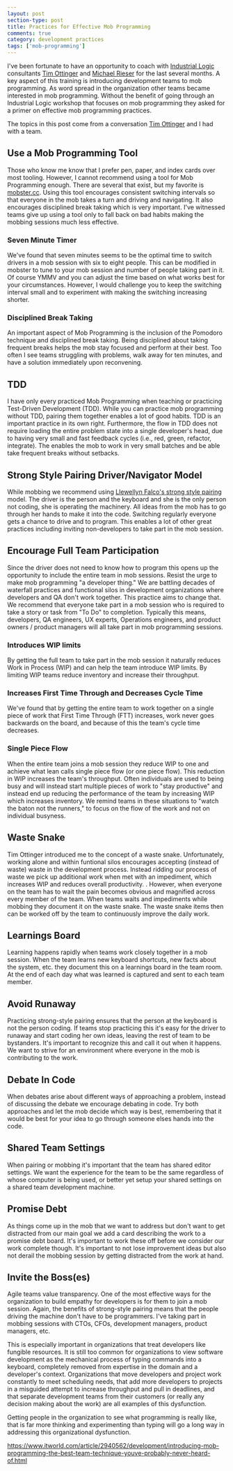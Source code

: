 ```yaml
---
layout: post
section-type: post
title: Practices for Effective Mob Programming
comments: true
category: development practices
tags: ['mob-programming']
---
```


I've been fortunate to have an opportunity to coach with [Industrial Logic](https://www.industriallogic.com) consultants [Tim Ottinger](https://www.twitter.com/tottinge) and [Michael Rieser](https://twitter.com/MichaelRieser) for the last several months. A key aspect of this training is introducing development teams to mob programming. As word spread in the organization other teams became interested in mob programming. Without the benefit of going through an Industrial Logic workshop that focuses on mob programming they asked for a primer on effective mob programming practices.

The topics in this post come from a conversation [Tim Ottinger](https://www.twitter.com/tottinge) and I had with a team. 

## Use a Mob Programming Tool

Those who know me know that I prefer pen, paper, and index cards over most tooling. However, I cannot recommend using a tool for Mob Programming enough. There are several that exist, but my favorite is [mobster.cc](http://www.mobster.cc). Using this tool encourages consistent switching intervals so that everyone in the mob takes a turn and driving and navigating. It also encourages disciplined break taking which is very important. I've witnessed teams give up using a tool only to fall back on bad habits making the mobbing sessions much less effective. 

### Seven Minute Timer

We've found that seven minutes seems to be the optimal time to switch drivers in a mob session with six to eight people. This can be modified in mobster to tune to your mob session and number of people taking part in it. Of course YMMV and you can adjust the time based on what works best for your circumstances. However, I would challenge you to keep the switching interval small and to experiment with making the switching increasing shorter. 

### Disciplined Break Taking

An important aspect of Mob Programming is the inclusion of the Pomodoro technique and disciplined break taking. Being disciplined about taking frequent breaks helps the mob stay focused and perform at their best. Too often I see teams struggling with problems, walk away for ten minutes, and have a solution immediately upon reconvening. 

## TDD

I have only every practiced Mob Programming when teaching or practicing Test-Driven Development (TDD). While you can practice mob programming without TDD, pairing them together enables a lot of good habits. TDD is an important practice in its own right. Furthermore, the flow in TDD does not require loading the entire problem state into a single developer's head, due to having very small and fast feedback cycles (i.e., red, green, refactor, integrate). The enables the mob to work in very small batches and be able take frequent breaks without setbacks.

## Strong Style Pairing Driver/Navigator Model

While mobbing we recommend using [Llewellyn Falco's strong style pairing](http://llewellynfalco.blogspot.com/2014/06/llewellyns-strong-style-pairing.html) model. The driver is the person and the keyboard and she is the only person not coding, she is operating the machinery. All ideas from the mob has to go through her hands to make it into the code. Switching regularly everyone gets a chance to drive and to program. This enables a lot of other great practices including inviting non-developers to take part in the mob session.

## Encourage Full Team Participation

Since the driver does not need to know how to program this opens up the opportunity to include the entire team in mob sessions. Resist the urge to make mob programming "a developer thing." We are battling decades of waterfall practices and functional silos in development organizations where developers and QA don't work together. This practice aims to change that. We recommend that everyone take part in a mob session who is required to take a story or task from "To Do" to completion. Typically this means, developers, QA engineers, UX experts, Operations engineers, and product owners / product managers will all take part in mob programming sessions.  

### Introduces WIP limits

By getting the full team to take part in the mob session it naturally reduces Work in Process (WIP) and can help the team introduce WIP limits. By limiting WIP teams reduce inventory and increase their throughput.

### Increases First Time Through and Decreases Cycle Time


We've found that by getting the entire team to work together on a single piece of work that First Time Through (FTT) increases, work never goes backwards on the board, and because of this the team's cycle time decreases.

### Single Piece Flow

When the entire team joins a mob session they reduce WIP to one and achieve what lean calls single piece flow (or one piece flow). This reduction in WIP increases the team's throughput. Often individuals are used to being busy and will instead start multiple pieces of work to "stay productive" and instead end up reducing the performance of the team by increasing WIP which increases inventory.  We remind teams in these situations to "watch the baton not the runners," to focus on the flow of the work and not on individual busyness. 

## Waste Snake

Tim Ottinger introduced me to the concept of a waste snake. Unfortunately, working alone and within funtional silos encourages accepting (instead of waste) waste in the development process. Instead ridding our process of waste we pick up additional work when met with an impediment, which increases WIP and reduces overall productivity. . However, when everyone on the team has to wait the pain becomes obvious and magnified across every member of the team. When teams waits and impediments while mobbing they document it on the waste snake. The waste snake items then can be worked off by the team to continuously improve the daily work.

## Learnings Board

Learning happens rapidly when teams work closely together in a mob session. When the team learns new keyboard shortcuts, new facts about the system, etc. they document this on a learnings board in the team room. At the end of each day what was learned is captured and sent to each team member.

## Avoid Runaway

Practicing strong-style pairing ensures that the person at the keyboard is not the person coding. If teams stop practicing this it's easy for the driver to runaway and start coding her own ideas, leaving the rest of team to be bystanders. It's important to recognize this and call it out when it happens. We want to strive for an environment where everyone in the mob is contributing to the work. 

## Debate In Code

When debates arise about different ways of approaching a problem, instead of discussing the debate we encourage debating in code. Try both approaches and let the mob decide which way is best, remembering that it would be best for your idea to go through someone elses hands into the code. 

## Shared Team Settings

When pairing or mobbing it's important that the team has shared editor settings. We want the experience for the team to be the same regardless of whose computer is being used, or better yet setup your shared settings on a shared team development machine. 

## Promise Debt
As things come up in the mob that we want to address but don't want to get distracted from our main goal we add a card describing the work to a promise debt board. It's important to work these off before we consider our work complete though. It's important to not lose improvement ideas but also not derail the mobbing session by getting distracted from the work at hand.

## Invite the Boss(es)

Agile teams value transparency. One of the most effective ways for the organization to build empathy for developers is for them to join a mob session.  Again, the benefits of strong-style pairing means that the people driving the machine don't have to be programmers. I've taking part in mobbing sessions with CTOs, CFOs, development managers, product managers, etc.

This is especially important in organizations that treat developers like fungible resources. It is still too common for organizations to view software development as the mechanical process of typing commands into a keyboard, completely removed from expertise in the domain and a developer's context. Organizations that move developers and project work constantly to meet scheduling needs, that add more developers to projects in a misguided attempt to increase throughput and pull in deadlines, and that separate development teams from their customers (or really any decision making about the work) are all examples of this dysfunction. 

Getting people in the organization to see what programming is really like, that is far more thinking and experimenting than typing will go a long way in addressing this organizational dysfunction.


https://www.itworld.com/article/2940562/development/introducing-mob-programming-the-best-team-technique-youve-probably-never-heard-of.html


